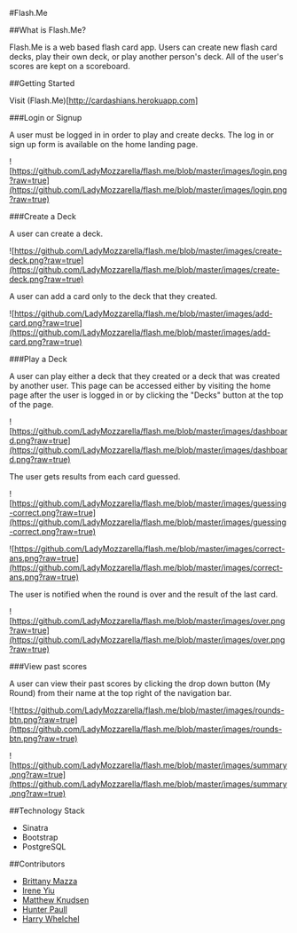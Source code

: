 #Flash.Me

##What is Flash.Me?

Flash.Me is a web based flash card app. Users can create new flash card decks, play their own deck, or play another person's deck. All of the user's scores are kept on a scoreboard.

##Getting Started

Visit (Flash.Me)[http://cardashians.herokuapp.com]

###Login or Signup

A user must be logged in in order to play and create decks. The log in or sign up form is available on the home landing page.

![https://github.com/LadyMozzarella/flash.me/blob/master/images/login.png?raw=true](https://github.com/LadyMozzarella/flash.me/blob/master/images/login.png?raw=true)

###Create a Deck

A user can create a deck.

![https://github.com/LadyMozzarella/flash.me/blob/master/images/create-deck.png?raw=true](https://github.com/LadyMozzarella/flash.me/blob/master/images/create-deck.png?raw=true)

A user can add a card only to the deck that they created.

![https://github.com/LadyMozzarella/flash.me/blob/master/images/add-card.png?raw=true](https://github.com/LadyMozzarella/flash.me/blob/master/images/add-card.png?raw=true)

###Play a Deck

A user can play either a deck that they created or a deck that was created by another user. This page can be accessed either by visiting the home page after the user is logged in or by clicking the "Decks" button at the top of the page.

![https://github.com/LadyMozzarella/flash.me/blob/master/images/dashboard.png?raw=true](https://github.com/LadyMozzarella/flash.me/blob/master/images/dashboard.png?raw=true)

The user gets results from each card guessed.

![https://github.com/LadyMozzarella/flash.me/blob/master/images/guessing-correct.png?raw=true](https://github.com/LadyMozzarella/flash.me/blob/master/images/guessing-correct.png?raw=true)

![https://github.com/LadyMozzarella/flash.me/blob/master/images/correct-ans.png?raw=true](https://github.com/LadyMozzarella/flash.me/blob/master/images/correct-ans.png?raw=true)

The user is notified when the round is over and the result of the last card.

![https://github.com/LadyMozzarella/flash.me/blob/master/images/over.png?raw=true](https://github.com/LadyMozzarella/flash.me/blob/master/images/over.png?raw=true)

###View past scores

A user can view their past scores by clicking the drop down button (My Round) from their name at the top right of the navigation bar.

![https://github.com/LadyMozzarella/flash.me/blob/master/images/rounds-btn.png?raw=true](https://github.com/LadyMozzarella/flash.me/blob/master/images/rounds-btn.png?raw=true)

![https://github.com/LadyMozzarella/flash.me/blob/master/images/summary.png?raw=true](https://github.com/LadyMozzarella/flash.me/blob/master/images/summary.png?raw=true)

##Technology Stack
- Sinatra
- Bootstrap
- PostgreSQL

##Contributors
- [Brittany Mazza](https://github.com/LadyMozzarella)
- [Irene Yiu](https://github.com/ireneyiu)
- [Matthew Knudsen](https://github.com/mknudsen01)
- [Hunter Paull](https://github.com/hpchess)
- [Harry Whelchel](https://github.com/hwhelchel)